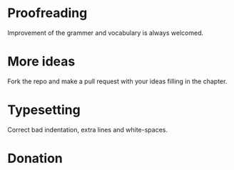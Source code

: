 # Proofreading
Improvement of the grammer and vocabulary is always welcomed.

# More ideas
Fork the repo and make a pull request with your ideas filling in the chapter.

# Typesetting
Correct bad indentation, extra lines and white-spaces.

# Donation

